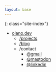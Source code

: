 ```yaml
---
layout: base
---
```


{: class="site-index"}
* [olano.dev](/)
  * [/projects](/projects)
  * [/blog](/blog)
  * /contact
    * [@gmail](mailto:facundo.olano@gmail.com)
    * [@mastodon](https://hachyderm.io/@facundoolano)
    * [@linkedin](https://www.linkedin.com/in/facundoolano/)
